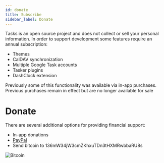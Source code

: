 ```yaml
---
id: donate
title: Subscribe
sidebar_label: Donate
---
```


Tasks is an open source project and does not collect or sell your personal information. In order to support development some features require an annual subscription:

* Themes
* CalDAV synchronization
* Multiple Google Task accounts
* Tasker plugins
* DashClock extension

Previously some of this functionality was available via in-app purchases. Previous purchases remain in effect but are no longer available for sale

# Donate
There are several additional options for providing financial support:

* In-app donations
* [PayPal](https://www.paypal.com/cgi-bin/webscr?cmd=_donations&business=alex@tasks.org)
* Send bitcoin to 136mW34jW3cmZKhxuTDn3tHXMRwbbaRU8s

![Bitcoin](/img/bitcoin.svg)
 

